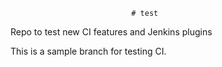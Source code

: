                                # test
Repo to test new CI features and Jenkins plugins

This is a sample branch for testing CI. 
